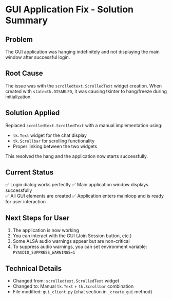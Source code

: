 # GUI Application Fix - Solution Summary

## Problem
The GUI application was hanging indefinitely and not displaying the main window after successful login.

## Root Cause
The issue was with the `scrolledtext.ScrolledText` widget creation. When created with `state=tk.DISABLED`, it was causing tkinter to hang/freeze during initialization.

## Solution Applied
Replaced `scrolledtext.ScrolledText` with a manual implementation using:
- `tk.Text` widget for the chat display
- `tk.Scrollbar` for scrolling functionality
- Proper linking between the two widgets

This resolved the hang and the application now starts successfully.

## Current Status
✅ Login dialog works perfectly
✅ Main application window displays successfully  
✅ All GUI elements are created
✅ Application enters mainloop and is ready for user interaction

## Next Steps for User
1. The application is now working
2. You can interact with the GUI (Join Session button, etc.)
3. Some ALSA audio warnings appear but are non-critical
4. To suppress audio warnings, you can set environment variable: `PYAUDIO_SUPPRESS_WARNINGS=1`

## Technical Details
- Changed from: `scrolledtext.ScrolledText` widget
- Changed to: Manual `tk.Text` + `tk.Scrollbar` combination
- File modified: `gui_client.py` (chat section in `_create_gui` method)
